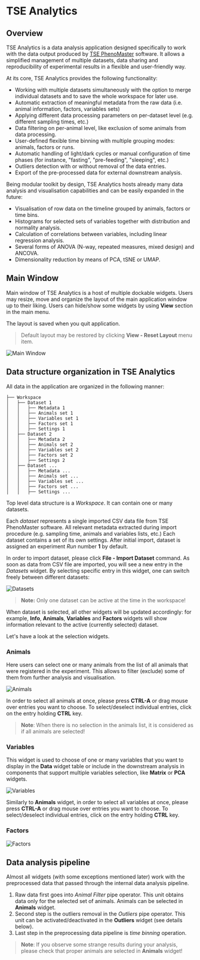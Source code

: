 # TSE Analytics

## Overview

TSE Analytics is a data analysis application designed specifically to work with the data output produced by
[TSE PhenoMaster](https://www.tse-systems.com/service/phenotype/) software. It allows a simplified management of
multiple datasets, data sharing and reproducibility of experimental results in a flexible and user-friendly way.

At its core, TSE Analytics provides the following functionality:

- Working with multiple datasets simultaneously with the option to merge individual datasets
and to save the whole workspace for later use.
- Automatic extraction of meaningful metadata from the raw data (i.e. animal information, factors, variables sets)
- Applying different data processing parameters on per-dataset level (e.g. different sampling times, etc.)
- Data filtering on per-animal level, like exclusion of some animals from data processing.
- User-defined flexible time binning with multiple grouping modes: animals, factors or runs.
- Automatic handling of light/dark cycles or manual configuration of time phases
(for instance, "fasting", "pre-feeding", "sleeping", etc.)
- Outliers detection with or without removal of the data entries.
- Export of the pre-processed data for external downstream analysis.

Being modular toolkit by design, TSE Analytics hosts already many data analysis and visualisation capabilities and
can be easily expanded in the future:

- Visualisation of row data on the timeline grouped by animals, factors or time bins.
- Histograms for selected sets of variables together with distribution and normality analysis.
- Calculation of correlations between variables, including linear regression analysis.
- Several forms of ANOVA (N-way, repeated measures, mixed design) and ANCOVA.
- Dimensionality reduction by means of PCA, tSNE or UMAP.

## Main Window

Main window of TSE Analytics is a host of multiple dockable widgets. Users may resize, move and organize the layout
of the main application window up to their liking. Users can hide/show some widgets by using **View** section
in the main menu.

The layout is saved when you quit application.

> Default layout may be restored by clicking **View - Reset Layout** menu item.

![Main Window](./main.png)


## Data structure organization in TSE Analytics

All data in the application are organized in the following manner:

```
├── Workspace
│   ├── Dataset 1
│   │   ├── Metadata 1
│   │   ├── Animals set 1
│   │   ├── Variables set 1
│   │   ├── Factors set 1
│   │   ├── Settings 1
│   ├── Dataset 2
│   │   ├── Metadata 2
│   │   ├── Animals set 2
│   │   ├── Variables set 2
│   │   ├── Factors set 2
│   │   ├── Settings 2
│   ├── Dataset ...
│   │   ├── Metadata ...
│   │   ├── Animals set ...
│   │   ├── Variables set ...
│   │   ├── Factors set ...
│   │   ├── Settings ...
```

Top level data structure is a *Workspace*. It can contain one or many datasets.

Each *dataset* represents a single imported CSV data file from TSE PhenoMaster software. All relevant metadata
extracted during import procedure (e.g. sampling time, animals and variables lists, etc.) Each dataset contains a set of
its own settings. After initial import, dataset is assigned an experiment *Run* number **1** by default.

In order to import dataset, please click **File - Import Dataset** command. As soon as data from CSV file are imported,
you will see a new entry in the *Datasets* widget. By selecting specific entry in this widget, one can switch freely
between different datasets:

![Datasets](./datasets.png)

> **Note:** Only one dataset can be active at the time in the workspace!

When dataset is selected, all other widgets will be updated accordingly: for example, **Info**, **Animals**,
**Variables** and **Factors** widgets will show information relevant to the active (currently selected) dataset.

Let's have a look at the selection widgets.

### Animals

Here users can select one or many animals from the list of all animals that were registered in the experiment. This
allows to filter (exclude) some of them from further analysis and visualisation.

![Animals](./animals.png)

In order to select all animals at once, please press **CTRL-A** or drag mouse over entries you want to choose.
To select/deselect individual entries, click on the entry holding **CTRL** key.

> **Note**: When there is no selection in the animals list, it is considered as if all animals are selected!

### Variables

This widget is used to choose of one or many variables that you want to display in the **Data** widget table or
include in the downstream analysis in components that support multiple variables selection, like **Matrix** or **PCA**
widgets.

![Variables](./variables.png)

Similarly to **Animals** widget, in order to select all variables at once, please press **CTRL-A** or drag mouse over
entries you want to choose. To select/deselect individual entries, click on the entry holding **CTRL** key.

### Factors

![Factors](./factors.png)

## Data analysis pipeline

Almost all widgets (with some exceptions mentioned later) work with the preprocessed data that passed through the
internal data analysis pipeline.

1. Raw data first goes into *Animal Filter* pipe operator. This unit obtains data only for the selected set
of animals. Animals can be selected in **Animals** widget.
2. Second step is the outliers removal in the *Outliers* pipe operator. This unit can be activated/deactivated in the
**Outliers** widget (see details below).
3. Last step in the preprocessing data pipeline is *time binning* operation.

> **Note**: If you observe some strange results during your analysis, please check that proper animals are selected in
> **Animals** widget!
